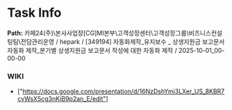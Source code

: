 # Task Info

**Path:** 카페24(주)\본사사업장\[CG]MI본부\고객성장센터\고객성장그룹\비즈니스컨설팅팀\전담관리운영 / hepark / [349194] 자동화제작_유지보수 _ 상생지원금 보고문서 자동화 제작_분기별 상생지원금 보고문서 작성에 대한 자동화 제작 / 2025-10-01_00-00-00

### WIKI
- ["https://docs.google.com/presentation/d/16NzDshYmi3LXer_US_8KBR7cvWsX5cg3nKiB9p2an_E/edit"]

